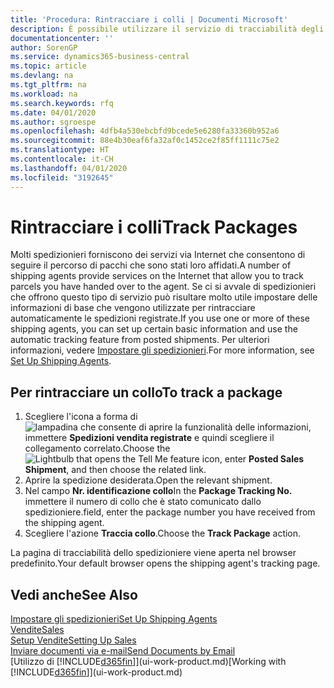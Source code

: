 ```yaml
---
title: 'Procedura: Rintracciare i colli | Documenti Microsoft'
description: È possibile utilizzare il servizio di tracciabilità degli spedizionieri per vedere lo stato di avanzamento di una consegna.
documentationcenter: ''
author: SorenGP
ms.service: dynamics365-business-central
ms.topic: article
ms.devlang: na
ms.tgt_pltfrm: na
ms.workload: na
ms.search.keywords: rfq
ms.date: 04/01/2020
ms.author: sgroespe
ms.openlocfilehash: 4dfb4a530ebcbfd9bcede5e6280fa33360b952a6
ms.sourcegitcommit: 88e4b30eaf6fa32af0c1452ce2f85ff1111c75e2
ms.translationtype: HT
ms.contentlocale: it-CH
ms.lasthandoff: 04/01/2020
ms.locfileid: "3192645"
---
```

# <a name="track-packages"></a><span data-ttu-id="b31b5-103">Rintracciare i colli</span><span class="sxs-lookup"><span data-stu-id="b31b5-103">Track Packages</span></span>
<span data-ttu-id="b31b5-104">Molti spedizionieri forniscono dei servizi via Internet che consentono di seguire il percorso di pacchi che sono stati loro affidati.</span><span class="sxs-lookup"><span data-stu-id="b31b5-104">A number of shipping agents provide services on the Internet that allow you to track parcels you have handed over to the agent.</span></span> <span data-ttu-id="b31b5-105">Se ci si avvale di spedizionieri che offrono questo tipo di servizio può risultare molto utile impostare delle informazioni di base che vengono utilizzate per rintracciare automaticamente le spedizioni registrate.</span><span class="sxs-lookup"><span data-stu-id="b31b5-105">If you use one or more of these shipping agents, you can set up certain basic information and use the automatic tracking feature from posted shipments.</span></span> <span data-ttu-id="b31b5-106">Per ulteriori informazioni, vedere [Impostare gli spedizionieri](sales-how-to-set-up-shipping-agents.md).</span><span class="sxs-lookup"><span data-stu-id="b31b5-106">For more information, see [Set Up Shipping Agents](sales-how-to-set-up-shipping-agents.md).</span></span>  

## <a name="to-track-a-package"></a><span data-ttu-id="b31b5-107">Per rintracciare un collo</span><span class="sxs-lookup"><span data-stu-id="b31b5-107">To track a package</span></span>
1. <span data-ttu-id="b31b5-108">Scegliere l'icona a forma di ![lampadina che consente di aprire la funzionalità delle informazioni](media/ui-search/search_small.png "Informazioni sull'operazione che si desidera eseguire"), immettere **Spedizioni vendita registrate** e quindi scegliere il collegamento correlato.</span><span class="sxs-lookup"><span data-stu-id="b31b5-108">Choose the ![Lightbulb that opens the Tell Me feature](media/ui-search/search_small.png "Tell me what you want to do") icon, enter **Posted Sales Shipment**, and then choose the related link.</span></span>
2. <span data-ttu-id="b31b5-109">Aprire la spedizione desiderata.</span><span class="sxs-lookup"><span data-stu-id="b31b5-109">Open the relevant shipment.</span></span>
3. <span data-ttu-id="b31b5-110">Nel campo **Nr. identificazione collo**</span><span class="sxs-lookup"><span data-stu-id="b31b5-110">In the **Package Tracking No.**</span></span> <span data-ttu-id="b31b5-111">immettere il numero di collo che è stato comunicato dallo spedizioniere.</span><span class="sxs-lookup"><span data-stu-id="b31b5-111">field, enter the package number you have received from the shipping agent.</span></span>
4. <span data-ttu-id="b31b5-112">Scegliere l'azione **Traccia collo**.</span><span class="sxs-lookup"><span data-stu-id="b31b5-112">Choose the **Track Package** action.</span></span>

<span data-ttu-id="b31b5-113">La pagina di tracciabilità dello spedizioniere viene aperta nel browser predefinito.</span><span class="sxs-lookup"><span data-stu-id="b31b5-113">Your default browser opens the shipping agent's tracking page.</span></span>

## <a name="see-also"></a><span data-ttu-id="b31b5-114">Vedi anche</span><span class="sxs-lookup"><span data-stu-id="b31b5-114">See Also</span></span>
[<span data-ttu-id="b31b5-115">Impostare gli spedizionieri</span><span class="sxs-lookup"><span data-stu-id="b31b5-115">Set Up Shipping Agents</span></span>](sales-how-to-set-up-shipping-agents.md)  
[<span data-ttu-id="b31b5-116">Vendite</span><span class="sxs-lookup"><span data-stu-id="b31b5-116">Sales</span></span>](sales-manage-sales.md)  
[<span data-ttu-id="b31b5-117">Setup Vendite</span><span class="sxs-lookup"><span data-stu-id="b31b5-117">Setting Up Sales</span></span>](sales-setup-sales.md)  
[<span data-ttu-id="b31b5-118">Inviare documenti via e-mail</span><span class="sxs-lookup"><span data-stu-id="b31b5-118">Send Documents by Email</span></span>](ui-how-send-documents-email.md)  
<span data-ttu-id="b31b5-119">[Utilizzo di [!INCLUDE[d365fin](includes/d365fin_md.md)]](ui-work-product.md)</span><span class="sxs-lookup"><span data-stu-id="b31b5-119">[Working with [!INCLUDE[d365fin](includes/d365fin_md.md)]](ui-work-product.md)</span></span>
